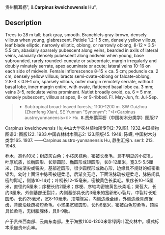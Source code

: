 贵州鹅耳枥",
8.**Carpinus kweichowensis** Hu",

## Description
Trees to 28 m tall; bark gray, smooth. Branchlets gray-brown, densely villous when young, glabrescent. Petiole 1.2-1.5 cm, densely yellow villous; leaf blade elliptic, narrowly elliptic, oblong, or narrowly oblong, 8-12 ×  3.5-5.5 cm, abaxially sparsely pubescent along veins, bearded in axils of lateral veins, adaxially densely pubescent along midvein when young, base subrounded, rarely rounded-cuneate or subcordate, margin irregularly and doubly minutely serrate, apex acuminate or acute; lateral veins 10-16 on each side of midvein. Female inflorescence 8-15 ×  ca. 5 cm; peduncle ca. 2 cm, densely yellow villous; bracts semi-ovate-oblong or falcate-oblong, 2.8-3 ×  0.9-1 cm, sparsely villous, outer margin remotely serrate, without basal lobe, inner margin entire, with ovate, flattened basal lobe ca. 3 mm; veins 3-5, reticulate veins prominent. Nutlet broadly ovoid, ca. 6 ×  5 mm, densely pubescent, villous at apex, 8- or 9-ribbed. Fl. May-Jun, fr. Jul-Sep.

> *  Subtropical broad-leaved forests; 1100-1200 m. SW Guizhou (Zhenfeng Xian), SE Yunnan
  "Synonym": "&lt;I&gt;Carpinus austroyunnanensis&lt;/I&gt; Hu.
**8.贵州鹅耳枥（中国树木分类学）图版17**

Carpinus kweichowensis Hu,中山大学农林植物所专刊2: 79.图1. 1932.中国植物图谱3: 图版122. 1933.中国森林树木图志2: 123.图版45. 1948; 陈嵘, 中国树木分类学165. 1937. ——Carpinus austro-yunnanensis Hu, 静生汇报n. ser.1: 213. 1948.

乔木，高约10米；树皮灰白色；小枝灰棕色，密被长柔毛，具不明显的小皮孔。叶厚纸质，长椭圆形、长矩圆形、椭圆形或矩圆形，长8-12厘米，宽3.5-5.5厘米，顶端渐尖或锐尖，基部近圆形，很少圆楔形或微心形，边缘具不规财的细密重锯齿，幼时上面沿中脉密被短柔毛，后渐变无毛，下面沿脉疏被短柔毛，脉腋间具密的髯毛，侧脉10-14对；叶柄长12-15毫米，密被黄色长柔毛。果序长10-15厘米，直径约5厘米；序梗长约2厘米；序梗、序轴均密被黄色长柔毛；果苞大，长约3厘米，外侧基部无裂片，内侧基部具长约3毫米的宽卵形小裂片，中裂片长矩圆形，长约25毫米，宽8-10毫米，顶端骤尖，内侧边缘全缘，外侧边缘具疏锯齿，背面沿脉疏被短柔毛。小坚果宽卵圆形，长约6毫米，密被白色短柔毛，顶端具长柔毛，无树脂腺体，具8-9肋。

产于贵州西南部、云南东南部。生于海拔1100-1200米常绿阔叶混交林中。模式标本采自贵州贞丰。
